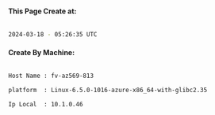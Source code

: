 
   
#### This Page Create at:

```bash

2024-03-18 - 05:26:35 UTC

```

#### Create By Machine:

```bash

Host Name : fv-az569-813

platform  : Linux-6.5.0-1016-azure-x86_64-with-glibc2.35

Ip Local  : 10.1.0.46

```

